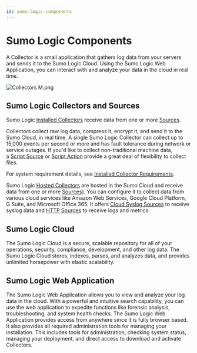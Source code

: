 ```yaml
---
id: sumo-logic-components
---
```


# Sumo Logic Components

A Collector is a small application that gathers log data from your servers and sends it to the Sumo Logic Cloud. Using the Sumo Logic Web Application, you can interact with and analyze your data in the cloud in real time.

![Collectors M.png](/img/get-started/CollectorsM.png)

## Sumo Logic Collectors and Sources

Sumo Logic [Installed Collectors](/docs/send-data/sources/sources-installed-collectors) receive data from one or more [Sources](/docs/send-data/sources).

Collectors collect raw log data, compress it, encrypt it, and send it to the Sumo Cloud, in real time. A single Sumo Logic Collector can collect up to 15,000 events per second or more and has fault tolerance during network or service outages. If you'd like to collect non-traditional machine data, a [Script Source](/docs/send-data/sources/sources-installed-collectors/script-source) or [Script Action](../send-data/sources/sources-installed-collectors/script-action.md) provide a great deal of flexibility to collect files.

For system requirement details, see [Installed Collector Requirements](system-requirements.md).

Sumo Logic [Hosted Collectors](../send-data/hosted-collectors.md) are hosted in the Sumo Cloud and receive data from one or more [Sources](/docs/send-data/sources)). You can configure it to collect data from various cloud services like Amazon Web Services, Google Cloud Platform, G Suite, and Microsoft Office 365. It offers [Cloud Syslog Sources](/docs/send-data/sources/sources-hosted-collectors/cloud-syslog-source) to receive syslog data and [HTTP Sources](/docs/send-data/sources/sources-hosted-collectors/http-logs-metrics-source) to receive logs and metrics.

## Sumo Logic Cloud

The Sumo Logic Cloud is a secure, scalable repository for all of your operations, security, compliance, development, and other log data. The Sumo Logic Cloud stores, indexes, parses, and analyzes data, and provides unlimited horsepower with elastic scalability.

## Sumo Logic Web Application

The Sumo Logic Web Application allows you to view and analyze your log data in the cloud. With a powerful and intuitive search capability, you can use the web application to expedite functions like forensic analysis, troubleshooting, and system health checks. The Sumo Logic Web Application provides access from anywhere since it is fully browser based. It also provides all required administration tools for managing your installation. This includes tools for administration, checking system status, managing your deployment, and direct access to download  and activate Collectors.
